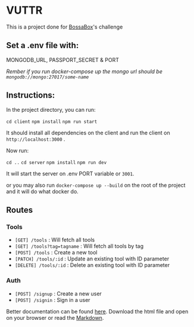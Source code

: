# VUTTR

This is a project done for [BossaBox](https://bossabox.com)'s challenge

## Set a .env file with:

MONGODB_URL, PASSPORT_SECRET & PORT

_Rember if you run docker-compose up the mongo url should be `mongodb://mongo:27017/some-name`_

## Instructions:

In the project directory, you can run:

`cd client`
`npm install`
`npm run start`

It should install all dependencies on the client and run the client on `http://localhost:3000` .

Now run:

`cd ..`
`cd server`
`npm install`
`npm run dev`

It will start the server on .env PORT variable or `3001`.

or you may also run `docker-compose up --build` on the root of the project and it will do what docker do.

## Routes

### Tools

- `[GET] /tools` : Will fetch all tools
- `[GET] /tools?tag=tagname` : Will fetch all tools by tag
- `[POST] /tools` : Create a new tool
- `[PATCH] /tools/:id` : Update an existing tool with ID parameter
- `[DELETE] /tools/:id` : Delete an existing tool with ID parameter

### Auth

- `[POST] /signup` : Create a new user
- `[POST] /signin` : Sign in a user

Better documentation can be found [here](https://github.com/leomotta121/VUTTR/blob/master/docs/output.html). Download the html file and open on your browser or read the [Markdown](https://github.com/leomotta121/VUTTR/blob/master/docs/documentation.apib).
